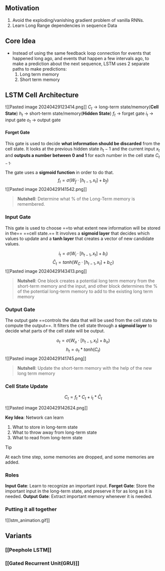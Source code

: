 ## Motivation
1. Avoid the exploding/vanishing gradient problem of vanilla RNNs.
2. Learn Long Range dependencies in sequence Data

## Core Idea
- Instead of using the same feedback loop connection for events that happened long ago, and events that happen a few intervals ago, to make a prediction about the next sequence,  LSTM uses 2 separate paths to make predictions:
  1. Long term memory
  2. Short term memory

## LSTM Cell Architecture

![[Pasted image 20240429123414.png]]
$C_{t}$ → long-term state/memory(**Cell State**)
$h_{t}$ → short-term state/memory(**Hidden State**)
$f_t$ → forget gate
$i_t$ → input gate
$o_t$ → output gate
#### Forget Gate
This gate is used to decide **what information should be discarded** from the cell state. It looks at the previous hidden state $h_t−1$ and the current input $x_{t}$ and **outputs a number between 0 and 1** for each number in the cell state $C_{t−1}$.

The gate uses a **sigmoid function** in order to do that. 
$$f_t = \sigma(W_{f} · [h_{t−1}, x_t] + b_f )$$
![[Pasted image 20240429141542.png]]
> **Nutshell**: Determine what % of the Long-Term memory is remembered.

### Input Gate
This gate is used to choose ==to what extent new information will be stored in the==
==cell state.== It involves a **sigmoid layer** that decides which values to update and a **tanh layer** that creates a vector of new candidate values.


$$i_t = \sigma(W_i· [h_{t−1}, x_t] + b_i)$$
$$\bar C_t = tanh(W_C \cdot [h_{t-1}, x_t] + b_C)$$ ![[Pasted image 20240429143413.png]]
> **Nutshell**: One block creates a potential long term memory from the short-term memory and the input,  and other block determines the % of the potential long-term memory to add to the existing long term memory

### Output Gate
The output gate ==controls the data that will be used from the cell state to compute the output==. It filters the cell state through a **sigmoid layer** to decide what parts of the cell state will be output.



$$o_t = \sigma(W_o \cdot [h_{t-1}, x_t] + b_o)$$
$$h_t = o_t * tanh(C_t)$$
![[Pasted image 20240429141745.png]]
> **Nutshell**: Update the short-term memory with the help of the new long term memory


### Cell State Update
$$C_{t} = f_{t} * C_{t} + i_{t} * \bar C_{t}$$

![[Pasted image 20240429142624.png]]

**Key Idea**: Network can learn
1. What to store in long-term state
2. What to throw away from long-term state
3. What to read from long-term state

> [!TIP]
> At each time step, some memories are dropped, and some memories are added.

### Roles
**Input Gate**: Learn to recognize an important input.
**Forget Gate**: Store the important input in the long-term state, and preserve it for as long as it is needed.
**Output Gate**: Extract important memory whenever it is needed.

### Putting it all together
![[lstm_animation.gif]]

## Variants

### [[Peephole LSTM]]
### [[Gated Recurrent Unit(GRU)]]
